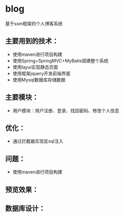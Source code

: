 # blog
基于ssm框架的个人博客系统<br>
## 主要用到的技术：<br>
* 使用maven进行项目构建<br>
* 使用Spring+SpringMVC+MyBatis搭建整个系统 <br>
* 使用layui实现静态页面 <br>
* 使用框架jquery开发前端界面<br> 
* 使用Mysql数据库存储数据<br> 
## 主要模块：</br>
* 用户模块：用户注册、登录、找回密码、修改个人信息<br>
## 优化：</br>
* 通过拦截器实现反sql注入<br>
## 问题：</br>
* 使用maven进行项目构建<br>
## 预览效果：</br>

## 数据库设计：</br>
